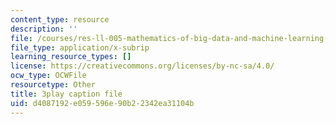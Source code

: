 ```yaml
---
content_type: resource
description: ''
file: /courses/res-ll-005-mathematics-of-big-data-and-machine-learning-january-iap-2020/d4087192e059596e90b22342ea31104b_4StlYd7xKFA.vtt
file_type: application/x-subrip
learning_resource_types: []
license: https://creativecommons.org/licenses/by-nc-sa/4.0/
ocw_type: OCWFile
resourcetype: Other
title: 3play caption file
uid: d4087192-e059-596e-90b2-2342ea31104b
---
```

